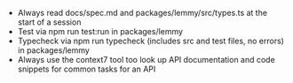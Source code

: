 - Always read docs/spec.md and packages/lemmy/src/types.ts at the start of a session
- Test via npm run test:run in packages/lemmy
- Typecheck via npm run typecheck (includes src and test files, no errors) in packages/lemmy
- Always use the context7 tool too look up API documentation and code snippets for common tasks for an API